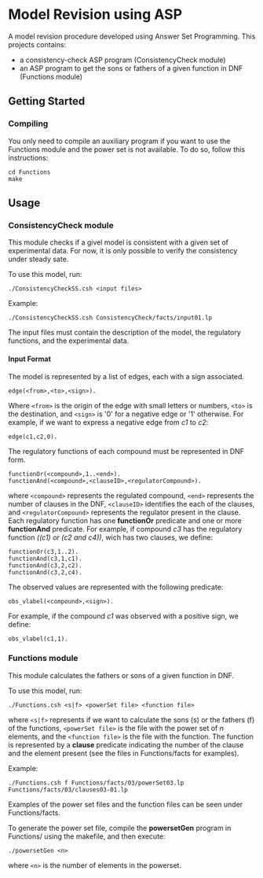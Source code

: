 # Model Revision using ASP

A model revision procedure developed using Answer Set Programming.
This projects contains:
* a consistency-check ASP program (ConsistencyCheck module)
* an ASP program to get the sons or fathers of a given function in DNF (Functions module)

## Getting Started

### Compiling

You only need to compile an auxiliary program if you want to use the Functions module and the power set is not available.
To do so, follow this instructions:

```
cd Functions
make
```

## Usage

### ConsistencyCheck module

This module checks if a givel model is consistent with a given set of experimental data.
For now, it is only possible to verify the consistency under steady sate.

To use this model, run:

```
./ConsistencyCheckSS.csh <input files>
```

Example:
```
./ConsistencyCheckSS.csh ConsistencyCheck/facts/input01.lp
```

The input files must contain the description of the model, the regulatory functions, and the experimental data.

#### Input Format

The model is represented by a list of edges, each with a sign associated.
```
edge(<from>,<to>,<sign>).
```
Where `<from>` is the origin of the edge with small letters or numbers, `<to>` is the destination, and `<sign>` is '0' for a negative edge or '1' otherwise.
For example, if we want to express a negative edge from *c1* to *c2*:
```
edge(c1,c2,0).
```

The regulatory functions of each compound must be represented in DNF form.
```
functionOr(<compound>,1..<end>).
functionAnd(<compound>,<clauseID>,<regulatorCompound>).
```
where `<compound>` represents the regulated compound, `<end>` represents the number of clauses in the DNF, `<clauseID>` identifies the each of the clauses, and `<regulatorCompound>` represents the regulator present in the clause.
Each regulatory function has one **functionOr** predicate and one or more **functionAnd** predicate.
For example, if compound *c3* has the regulatory function *((c1) or (c2 and c4))*, wich has two clauses, we define:
```
functionOr(c3,1..2).
functionAnd(c3,1,c1).
functionAnd(c3,2,c2).
functionAnd(c3,2,c4).
```

The observed values are represented with the following predicate:
```
obs_vlabel(<compound>,<sign>).
```
For example, if the compound *c1* was observed with a positive sign, we define:
```
obs_vlabel(c1,1).
```

### Functions module

This module calculates the fathers or sons of a given function in DNF.

To use this model, run:

```
./Functions.csh <s|f> <powerSet file> <function file>
```
where `<s|f>` represents if we want to calculate the sons (s) or the fathers (f) of the functions, `<powerSet file>` is the file with the power set of *n* elements, and the `<function file>` is the file with the function. The function is represented by a **clause** predicate indicating the number of the clause and the element present (see the files in Functions/facts for examples).

Example:
```
./Functions.csh f Functions/facts/03/powerSet03.lp Functions/facts/03/clauses03-01.lp
```

Examples of the power set files and the function files can be seen under Functions/facts.

To generate the power set file, compile the **powersetGen** program in Functions/ using the makefile, and then execute:
```
./powersetGen <n>
```
where `<n>` is the number of elements in the powerset.

